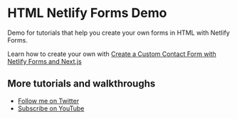 # HTML Netlify Forms Demo

Demo for tutorials that help you create your own forms in HTML with Netlify Forms.

Learn how to create your own with [Create a Custom Contact Form with Netlify Forms and Next.js](https://www.youtube.com/watch?v=GLxgxnLTVLE)

## More tutorials and walkthroughs
* [Follow me on Twitter](https://twitter.com/colbyfayock)
* [Subscribe on YouTube](https://www.youtube.com/colbyfayock)
